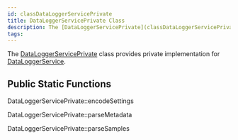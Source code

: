 ```yaml
---
id: classDataLoggerServicePrivate
title: DataLoggerServicePrivate Class
description: The [DataLoggerServicePrivate](classDataLoggerServicePrivate) class provides private implementation for [DataLoggerService](classDataLoggerService).
tags:
---
```

The [DataLoggerServicePrivate](classDataLoggerServicePrivate) class provides private implementation for [DataLoggerService](classDataLoggerService).



## Public Static Functions



DataLoggerServicePrivate::encodeSettings



DataLoggerServicePrivate::parseMetadata



DataLoggerServicePrivate::parseSamples



